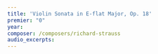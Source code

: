 ```yaml
---
title: 'Violin Sonata in E-flat Major, Op. 18'
premier: "0"
year: 
composer: /composers/richard-strauss
audio_excerpts: 
---
```

